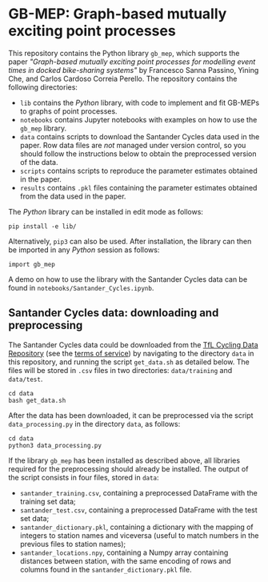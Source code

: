# GB-MEP: Graph-based mutually exciting point processes

This repository contains the Python library `gb_mep`, which supports the paper *"Graph-based mutually exciting point processes for modelling event times in docked bike-sharing systems"* by Francesco Sanna Passino, Yining Che, and Carlos Cardoso Correia Perello. The repository contains the following directories:

* `lib` contains the _Python_ library, with code to implement and fit GB-MEPs to graphs of point processes.
* `notebooks` contains Jupyter notebooks with examples on how to use the `gb_mep` library.
* `data` contains scripts to download the Santander Cycles data used in the paper. Row data files are *not* managed under version control, so you should follow the instructions below to obtain the preprocessed version of the data.
* `scripts` contains scripts to reproduce the parameter estimates obtained in the paper.
* `results` contains `.pkl` files containing the parameter estimates obtained from the data used in the paper. 

The _Python_ library can be installed in edit mode as follows:
```
pip install -e lib/
```
Alternatively, `pip3` can also be used. After installation, the library can then be imported in any _Python_ session as follows:
```python3
import gb_mep
```
A demo on how to use the library with the Santander Cycles data can be found in `notebooks/Santander_Cycles.ipynb`.

## Santander Cycles data: downloading and preprocessing
The Santander Cycles data could be downloaded from the [TfL Cycling Data Repository](https://cycling.data.tfl.gov.uk/) (see the [terms of service](https://tfl.gov.uk/corporate/terms-and-conditions/transport-data-service)) by navigating to the directory `data` in this repository, and running the script `get_data.sh` as detailed below. The files will be stored in `.csv` files in two directories: `data/training` and `data/test`. 
```
cd data
bash get_data.sh
```
After the data has been downloaded, it can be preprocessed via the script `data_processing.py` in the directory `data`, as follows:
```
cd data
python3 data_processing.py
```
If the library `gb_mep` has been installed as described above, all libraries required for the preprocessing should already be installed. The output of the script consists in four files, stored in `data`:
- `santander_training.csv`, containing a preprocessed DataFrame with the training set data;
- `santander_test.csv`, containing a preprocessed DataFrame with the test set data;
- `santander_dictionary.pkl`, containing a dictionary with the mapping of integers to station names and viceversa (useful to match numbers in the previous files to station names);
- `santander_locations.npy`, containing a Numpy array containing distances between station, with the same encoding of rows and columns found in the `santander_dictionary.pkl` file. 
